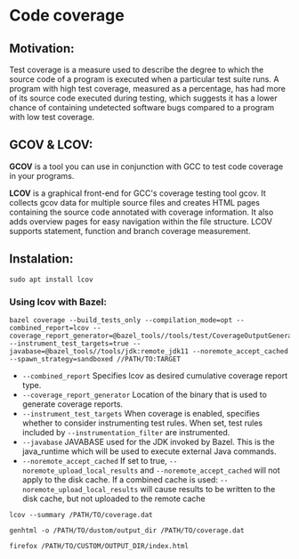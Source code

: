 # Code coverage

## **Motivation**:
Test coverage is a measure used to describe the degree to which the source code of a program is executed when a particular test suite runs. A program with high test coverage, measured as a percentage, has had more of its source code executed during testing, which suggests it has a lower chance of containing undetected software bugs compared to a program with low test coverage.

## **GCOV & LCOV**:
**GCOV** is a tool you can use in conjunction with GCC to test code coverage in your programs.

**LCOV** is a graphical front-end for GCC's coverage testing tool gcov. It collects gcov data for multiple source files and creates HTML pages containing the source code annotated with coverage information. It also adds overview pages for easy navigation within the file structure. LCOV supports statement, function and branch coverage measurement.

## **Instalation**:
<code>sudo apt install lcov</code>


### **Using lcov with Bazel**:
```
bazel coverage --build_tests_only --compilation_mode=opt --combined_report=lcov --coverage_report_generator=@bazel_tools//tools/test/CoverageOutputGenerator/java/com/google/devtools/coverageoutputgenerator:Main --instrument_test_targets=true --javabase=@bazel_tools//tools/jdk:remote_jdk11 --noremote_accept_cached --spawn_strategy=sandboxed //PATH/TO:TARGET
```
* <code>--combined_report</code> Specifies lcov as desired cumulative coverage report type.
* <code>--coverage_report_generator</code> Location of the binary that is used to generate coverage reports.
* <code>--instrument_test_targets</code> When coverage is enabled, specifies whether to consider instrumenting test rules. When set, test rules included by <code>--instrumentation_filter</code> are instrumented.
* <code>--javabase</code> JAVABASE used for the JDK invoked by Bazel. This is the java_runtime which will be used to execute external Java commands.
* <code>--noremote_accept_cached</code> If set to true, <code>--noremote_upload_local_results</code> and <code>--noremote_accept_cached</code> will not apply to the disk cache. If a combined cache is used: <code>--noremote_upload_local_results</code> will cause results to be written to the disk cache, but not uploaded to the remote cache

```
lcov --summary /PATH/TO/coverage.dat

genhtml -o /PATH/TO/dustom/output_dir /PATH/TO/coverage.dat

firefox /PATH/TO/CUSTOM/OUTPUT_DIR/index.html
```